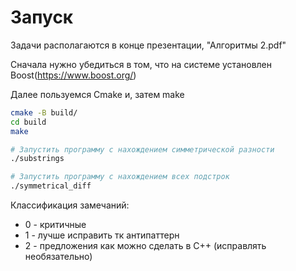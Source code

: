 # Запуск
Задачи располагаются в конце презентации, "Алгоритмы 2.pdf"

Сначала нужно убедиться в том, что на системе установлен Boost(https://www.boost.org/)

Далее пользуемся Cmake и, затем make
```bash
cmake -B build/
cd build
make

# Запустить программу с нахождением симметрической разности
./substrings

# Запустить программу с нахождением всех подстрок
./symmetrical_diff


```

Классификация замечаний:
- 0 - критичные
- 1 - лучше исправить тк антипаттерн
- 2 - предложения как можно сделать в С++ (исправлять необязательно)